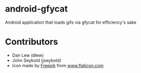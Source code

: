 android-gfycat
==============

Android application that loads gifs via gfycat for efficiency's sake

Contributors
===========

- Dan Lew (dlew)
- John Seybold (jseybold)
- Icon made by [Freepik](http://www.flaticon.com/authors/freepik) from www.flaticon.com